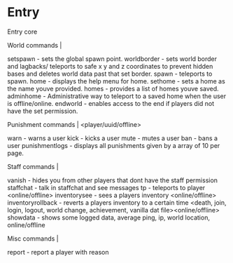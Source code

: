 # Entry
Entry core


World commands |

setspawn - sets the global spawn point.
worldborder - sets world border and lagbacks/ teleports to safe x y and z coordinates to prevent hidden bases and deletes world data past that set border. 
spawn - teleports to spawn.
home - displays the help menu for home. 
sethome - sets a home as the name youve provided.
homes - provides a list of homes youve saved.
adminhome - Administrative way to teleport to a saved home when the user is offline/online. 
endworld - enables access to the end if players did not have the set permission.

Punishment commands | <player/uuid/offline> <time> <reason> <ip-sync>

warn - warns a user 
kick - kicks a user
mute - mutes a user
ban - bans a user
punishmentlogs - displays all punishments given by a array of 10 per page. 


Staff commands |

vanish - hides you from other players that dont have the staff permission
staffchat - talk in staffchat and see messages
tp - teleports to player <online/offline> 
inventorysee - sees a players inventory <online/offline>
inventoryrollback - reverts a players inventory to a certain time <death, join, login, logout, world change, achievement, vanilla dat file><online/offline>  
showdata - shows some logged data, average ping, ip, world location, online/offline

Misc commands | 

report - report a player with reason


